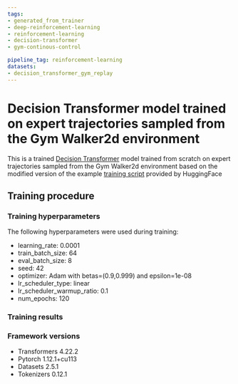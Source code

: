```yaml
---
tags:
- generated_from_trainer
- deep-reinforcement-learning
- reinforcement-learning
- decision-transformer
- gym-continous-control

pipeline_tag: reinforcement-learning
datasets:
- decision_transformer_gym_replay
---
```


<!-- This model card has been generated automatically according to the information the Trainer had access to. You
should probably proofread and complete it, then remove this comment. -->

# Decision Transformer model trained on expert trajectories sampled from the Gym Walker2d environment
This is a trained [Decision Transformer](https://arxiv.org/abs/2106.01345) model trained from scratch on expert trajectories sampled from the Gym Walker2d environment based on the modified version of the example [training script](https://github.com/huggingface/blog/blob/main/notebooks/101_train-decision-transformers.ipynb) provided by HuggingFace

## Training procedure

### Training hyperparameters

The following hyperparameters were used during training:
- learning_rate: 0.0001
- train_batch_size: 64
- eval_batch_size: 8
- seed: 42
- optimizer: Adam with betas=(0.9,0.999) and epsilon=1e-08
- lr_scheduler_type: linear
- lr_scheduler_warmup_ratio: 0.1
- num_epochs: 120

### Training results



### Framework versions

- Transformers 4.22.2
- Pytorch 1.12.1+cu113
- Datasets 2.5.1
- Tokenizers 0.12.1
